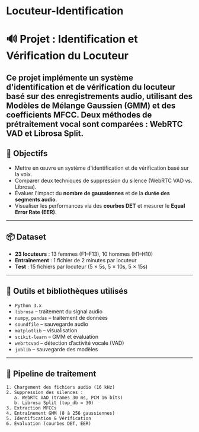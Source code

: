 # Locuteur-Identification

# 🔊 Projet : Identification et Vérification du Locuteur

Ce projet implémente un système d'identification et de vérification du locuteur basé sur des enregistrements audio, utilisant des **Modèles de Mélange Gaussien (GMM)** et des **coefficients MFCC**. Deux méthodes de prétraitement vocal sont comparées : **WebRTC VAD** et **Librosa Split**. 
---

## 🎯 Objectifs

- Mettre en œuvre un système d'identification et de vérification basé sur la voix.
- Comparer deux techniques de suppression du silence (WebRTC VAD vs. Librosa).
- Évaluer l'impact du **nombre de gaussiennes** et de la **durée des segments audio**.
- Visualiser les performances via des **courbes DET** et mesurer le **Equal Error Rate (EER)**.

---

## 📦 Dataset

- **23 locuteurs** : 13 femmes (F1–F13), 10 hommes (H1–H10)
- **Entraînement** : 1 fichier de 2 minutes par locuteur
- **Test** : 15 fichiers par locuteur (5 × 5s, 5 × 10s, 5 × 15s)

---

## 🧰 Outils et bibliothèques utilisés

- `Python 3.x`
- `librosa` – traitement du signal audio
- `numpy`, `pandas` – traitement de données
- `soundfile` – sauvegarde audio
- `matplotlib` – visualisation
- `scikit-learn` – GMM et évaluation
- `webrtcvad` – détection d’activité vocale (VAD)
- `joblib` – sauvegarde des modèles

---

## 🔁 Pipeline de traitement

```text
1. Chargement des fichiers audio (16 kHz)
2. Suppression des silences :
   a. WebRTC VAD (trames 30 ms, PCM 16 bits)
   b. Librosa Split (top_db = 30)
3. Extraction MFCCs
4. Entraînement GMM (8 à 256 gaussiennes)
5. Identification & Vérification
6. Évaluation (courbes DET, EER)
